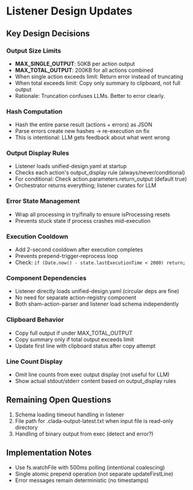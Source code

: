 # Listener Design Updates

## Key Design Decisions

### Output Size Limits
- **MAX_SINGLE_OUTPUT**: 50KB per action output
- **MAX_TOTAL_OUTPUT**: 200KB for all actions combined
- When single action exceeds limit: Return error instead of truncating
- When total exceeds limit: Copy only summary to clipboard, not full output
- Rationale: Truncation confuses LLMs. Better to error clearly.

### Hash Computation
- Hash the entire parse result (actions + errors) as JSON
- Parse errors create new hashes → re-execution on fix
- This is intentional: LLM gets feedback about what went wrong

### Output Display Rules
- Listener loads unified-design.yaml at startup
- Checks each action's output_display rule (always/never/conditional)
- For conditional: Check action.parameters.return_output (default true)
- Orchestrator returns everything; listener curates for LLM

### Error State Management
- Wrap all processing in try/finally to ensure isProcessing resets
- Prevents stuck state if process crashes mid-execution

### Execution Cooldown
- Add 2-second cooldown after execution completes
- Prevents prepend-trigger-reprocess loop
- Check: `if (Date.now() - state.lastExecutionTime < 2000) return;`

### Component Dependencies
- Listener directly loads unified-design.yaml (circular deps are fine)
- No need for separate action-registry component
- Both sham-action-parser and listener load schema independently

### Clipboard Behavior
- Copy full output if under MAX_TOTAL_OUTPUT
- Copy summary only if total output exceeds limit
- Update first line with clipboard status after copy attempt

### Line Count Display
- Omit line counts from exec output display (not useful for LLM)
- Show actual stdout/stderr content based on output_display rules

## Remaining Open Questions

1. Schema loading timeout handling in listener
2. File path for .clada-output-latest.txt when input file is read-only directory
3. Handling of binary output from exec (detect and error?)

## Implementation Notes

- Use fs.watchFile with 500ms polling (intentional coalescing)
- Single atomic prepend operation (not separate updateFirstLine)
- Error messages remain deterministic (no timestamps)
